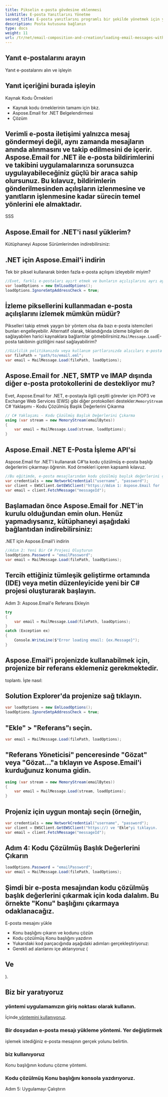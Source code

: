 ```yaml
---
title: Pikselin e-posta gövdesine eklenmesi
linktitle: E-posta Yanıtlarını Yönetme
second_title: E-posta yanıtlarını programlı bir şekilde yönetmek için yanıtların beklendiği gelen kutusunu izleyebilir ve içeriklerini çıkarabilirsiniz. İşte basitleştirilmiş bir örnek:
description: Posta kutusuna bağlanın
type: docs
weight: 11
url: /tr/net/email-composition-and-creation/loading-email-messages-with-load-options-in-csharp/
---
```


##  Yanıt e-postalarını arayın

 Yanıt e-postalarını alın ve işleyin

##  Yanıt içeriğini burada işleyin

Kaynak Kodu Örnekleri

-  Kaynak kodu örneklerinin tamamı için bkz.
- Aspose.Email for .NET Belgelendirmesi
- Çözüm

## Verimli e-posta iletişimi yalnızca mesaj göndermeyi değil, aynı zamanda mesajların anında alınmasını ve takip edilmesini de içerir. Aspose.Email for .NET ile e-posta bildirimlerini ve takibini uygulamalarınıza sorunsuzca uygulayabileceğiniz güçlü bir araca sahip olursunuz. Bu kılavuz, bildirimlerin gönderilmesinden açılışların izlenmesine ve yanıtların işlenmesine kadar sürecin temel yönlerini ele almaktadır.

SSS

## Aspose.Email for .NET'i nasıl yüklerim?

 Kütüphaneyi Aspose Sürümlerinden indirebilirsiniz:

## .NET için Aspose.Email'i indirin

Tek bir piksel kullanarak birden fazla e-posta açılışını izleyebilir miyim?

```csharp
//Evet, farklı e-postaları ayırt etmek ve bunların açılışlarını ayrı ayrı izlemek için izleme pikseli URL'sinde benzersiz bir tanımlayıcı kullanabilirsiniz.
var loadOptions = new EmlLoadOptions();
loadOptions.IgnoreSmtpAddressCheck = true;
```

## İzleme piksellerini kullanmadan e-posta açılışlarını izlemek mümkün müdür?

Pikselleri takip etmek yaygın bir yöntem olsa da bazı e-posta istemcileri bunları engelleyebilir. Alternatif olarak, tıklandığında izleme bilgileri de sağlayabilen harici kaynaklara bağlantılar gömebilirsiniz.`MailMessage.Load`E-posta takibinin gizliliğini nasıl sağlayabilirim?

```csharp
//Gizlilik politikanızda veya kullanım şartlarınızda alıcıları e-posta izleme konusunda bilgilendirmeniz önemlidir. Ek olarak, alıcılara izleme kapsamı dışında kalma seçeneği sunmayı düşünün.
var filePath = "path/to/email.eml";
var email = MailMessage.Load(filePath, loadOptions);
```

## Aspose.Email for .NET, SMTP ve IMAP dışında diğer e-posta protokollerini de destekliyor mu?

Evet, Aspose.Email for .NET, e-postayla ilgili çeşitli görevler için POP3 ve Exchange Web Services (EWS) gibi diğer protokolleri destekler.`MemoryStream` C# Yaklaşımı - Kodu Çözülmüş Başlık Değerlerini Çıkarma

```csharp
// C# Yaklaşımı - Kodu Çözülmüş Başlık Değerlerini Çıkarma
using (var stream = new MemoryStream(emailBytes))
{
    var email = MailMessage.Load(stream, loadOptions);
}
```

##  Aspose.Email .NET E-Posta İşleme API'si

 Aspose.Email for .NET'i kullanarak C#'ta kodu çözülmüş e-posta başlığı değerlerini çıkarmayı öğrenin. Kod örnekleri içeren kapsamlı kılavuz.

```csharp
//Bu eğitimde, e-posta mesajlarından kodu çözülmüş başlık değerlerini çıkarmak için Aspose.Email for .NET'i kullanma sürecinde size rehberlik edeceğiz. Aspose.Email for .NET, geliştiricilerin e-posta başlıklarını okuma ve değiştirme de dahil olmak üzere e-posta mesajlarının çeşitli yönleriyle çalışmasına olanak tanıyan güçlü bir kitaplıktır.
var credentials = new NetworkCredential("username", "password");
var client = EWSClient.GetEWSClient("https://Adım 1: Aspose.Email for .NET'i indirin ve yükleyin
var email = client.FetchMessage("messageId");
```

##  Başlamadan önce Aspose.Email for .NET'in kurulu olduğundan emin olun. Henüz yapmadıysanız, kütüphaneyi aşağıdaki bağlantıdan indirebilirsiniz:

.NET için Aspose.Email'i indirin

```csharp
//Adım 2: Yeni Bir C# Projesi Oluşturun
loadOptions.Password = "emailPassword";
var email = MailMessage.Load(filePath, loadOptions);
```

## Tercih ettiğiniz tümleşik geliştirme ortamında (IDE) veya metin düzenleyicide yeni bir C# projesi oluşturarak başlayın.

Adım 3: Aspose.Email'e Referans Ekleyin

```csharp
try
{
    var email = MailMessage.Load(filePath, loadOptions);
}
catch (Exception ex)
{
    Console.WriteLine($"Error loading email: {ex.Message}");
}
```

##  Aspose.Email'i projenizde kullanabilmek için, projenize bir referans eklemeniz gerekmektedir.

 toplantı. İşte nasıl:

## Solution Explorer'da projenize sağ tıklayın.

```csharp
var loadOptions = new EmlLoadOptions();
loadOptions.IgnoreSmtpAddressCheck = true;
```

## "Ekle" > "Referans"ı seçin.

```csharp
var email = MailMessage.Load(filePath, loadOptions);
```

## "Referans Yöneticisi" penceresinde "Gözat" veya "Gözat..."a tıklayın ve Aspose.Email'i kurduğunuz konuma gidin.

```csharp
using (var stream = new MemoryStream(emailBytes))
{
    var email = MailMessage.Load(stream, loadOptions);
}
```

##  Projeniz için uygun montajı seçin (örneğin,

```csharp
var credentials = new NetworkCredential("username", "password");
var client = EWSClient.GetEWSClient("https://) ve "Ekle"yi tıklayın.
var email = client.FetchMessage("messageId");
```

## Adım 4: Kodu Çözülmüş Başlık Değerlerini Çıkarın

```csharp
loadOptions.Password = "emailPassword";
var email = MailMessage.Load(filePath, loadOptions);
```

## Şimdi bir e-posta mesajından kodu çözülmüş başlık değerlerini çıkarmak için koda dalalım. Bu örnekte "Konu" başlığını çıkarmaya odaklanacağız.

 E-posta mesajını yükle

-  Konu başlığını çıkarın ve kodunu çözün
-  Kodu çözülmüş Konu başlığını yazdırın
- Yukarıdaki kod parçacığında aşağıdaki adımları gerçekleştiriyoruz:
- Gerekli ad alanlarını içe aktarıyoruz (

##  Ve

).

##  Biz bir yaratıyoruz

###  yöntemi uygulamamızın giriş noktası olarak kullanın.

 İçinde[ yöntemini kullanıyoruz](https://releases.aspose.com/email/net).

###  Bir dosyadan e-posta mesajı yükleme yöntemi. Yer değiştirmek

 işlemek istediğiniz e-posta mesajının gerçek yolunu belirtin.

###  biz kullanıyoruz

 Konu başlığının kodunu çözme yöntemi.

### Kodu çözülmüş Konu başlığını konsola yazdırıyoruz.

Adım 5: Uygulamayı Çalıştırın